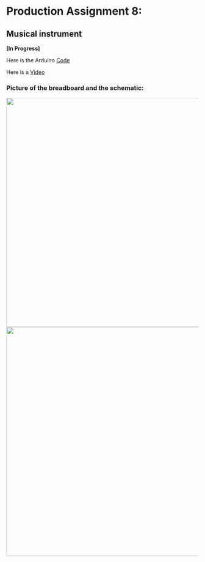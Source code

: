 # Production Assignment 8:
## Musical instrument

**[In Progress]**

Here is the Arduino [Code](-)

Here is a [Video](-)


### **Picture of the breadboard and the schematic:**

<img src="-" width=600 align=center> 

<img src="-" width=600 align=center>    
